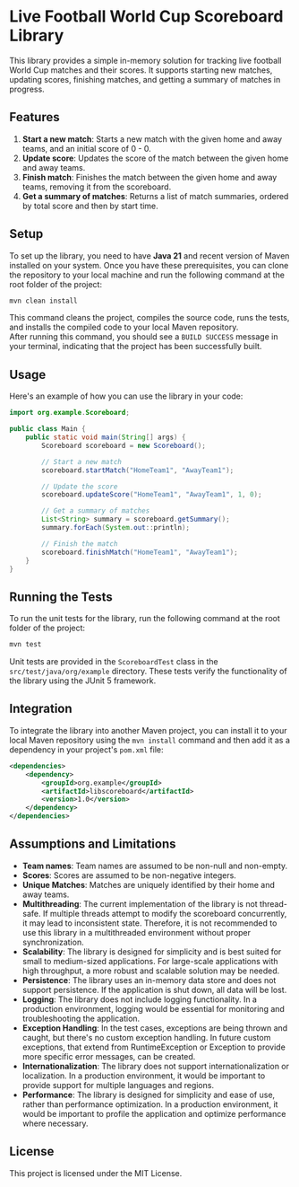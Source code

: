 # Live Football World Cup Scoreboard Library

This library provides a simple in-memory solution for tracking live football World Cup matches and their scores. It supports starting new matches, updating scores, finishing matches, and getting a summary of matches in progress.

## Features

1. **Start a new match**: Starts a new match with the given home and away teams, and an initial score of 0 - 0.
2. **Update score**: Updates the score of the match between the given home and away teams.
3. **Finish match**: Finishes the match between the given home and away teams, removing it from the scoreboard.
4. **Get a summary of matches**: Returns a list of match summaries, ordered by total score and then by start time.

## Setup

To set up the library, you need to have **Java 21** and recent version of Maven installed on your system. Once you have these prerequisites, you can clone the repository to your local machine and run the following command at the root folder of the project:

```bash
mvn clean install
```

This command cleans the project, compiles the source code, runs the tests, and installs the compiled code to your local Maven repository.  
After running this command, you should see a `BUILD SUCCESS` message in your terminal, indicating that the project has been successfully built.

## Usage

Here's an example of how you can use the library in your code:

```java
import org.example.Scoreboard;

public class Main {
    public static void main(String[] args) {
        Scoreboard scoreboard = new Scoreboard();

        // Start a new match
        scoreboard.startMatch("HomeTeam1", "AwayTeam1");

        // Update the score
        scoreboard.updateScore("HomeTeam1", "AwayTeam1", 1, 0);

        // Get a summary of matches
        List<String> summary = scoreboard.getSummary();
        summary.forEach(System.out::println);

        // Finish the match
        scoreboard.finishMatch("HomeTeam1", "AwayTeam1");
    }
}
```

## Running the Tests

To run the unit tests for the library, run the following command at the root folder of the project:

```bash
mvn test
```

Unit tests are provided in the `ScoreboardTest` class in the `src/test/java/org/example` directory. These tests verify the functionality of the library using the JUnit 5 framework.

## Integration

To integrate the library into another Maven project, you can install it to your local Maven repository using the `mvn install` command and then add it as a dependency in your project's `pom.xml` file:

```xml
<dependencies>
    <dependency>
        <groupId>org.example</groupId>
        <artifactId>libscoreboard</artifactId>
        <version>1.0</version>
    </dependency>
</dependencies>
```

## Assumptions and Limitations

- **Team names**: Team names are assumed to be non-null and non-empty.
- **Scores**: Scores are assumed to be non-negative integers.
- **Unique Matches**: Matches are uniquely identified by their home and away teams.
- **Multithreading**: The current implementation of the library is not thread-safe. If multiple threads attempt to modify the scoreboard concurrently, it may lead to inconsistent state. Therefore, it is not recommended to use this library in a multithreaded environment without proper synchronization.
- **Scalability**: The library is designed for simplicity and is best suited for small to medium-sized applications. For large-scale applications with high throughput, a more robust and scalable solution may be needed.
- **Persistence**: The library uses an in-memory data store and does not support persistence. If the application is shut down, all data will be lost.
- **Logging**: The library does not include logging functionality. In a production environment, logging would be essential for monitoring and troubleshooting the application.
- **Exception Handling**: In the test cases, exceptions are being thrown and caught, but there's no custom exception handling. In future custom exceptions, that extend from RuntimeException or Exception to provide more specific error messages, can be created.
- **Internationalization**: The library does not support internationalization or localization. In a production environment, it would be important to provide support for multiple languages and regions.
- **Performance**: The library is designed for simplicity and ease of use, rather than performance optimization. In a production environment, it would be important to profile the application and optimize performance where necessary.

## License

This project is licensed under the MIT License.
